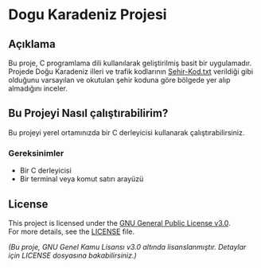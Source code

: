 # Dogu Karadeniz Projesi
## Açıklama

Bu proje, C programlama dili kullanılarak geliştirilmiş basit bir uygulamadır. 
Projede Doğu Karadeniz illeri ve trafik kodlarının [Sehir-Kod.txt](Sehir-Kod.txt) verildiği gibi olduğunu varsayılan ve okutulan şehir koduna göre bölgede yer alıp almadığını inceler. 

## Bu Projeyi Nasıl çalıştırabilirim?

Bu projeyi yerel ortamınızda bir C derleyicisi kullanarak çalıştırabilirsiniz. 

### Gereksinimler

- Bir C derleyicisi
- Bir terminal veya komut satırı arayüzü

## License

This project is licensed under the [GNU General Public License v3.0](https://www.gnu.org/licenses/gpl-3.0.html).  
For more details, see the [LICENSE](LICENSE) file.

_(Bu proje, GNU Genel Kamu Lisansı v3.0 altında lisanslanmıştır. Detaylar için LICENSE dosyasına bakabilirsiniz.)_
